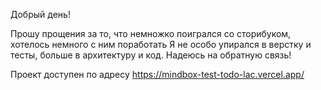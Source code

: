 Добрый день!

Прошу прощения за то, что немножко поигрался со сторибуком, хотелось немного с ним поработать
Я не особо упирался в верстку и тесты, больше в архитектуру и код. Надеюсь на обратную связь!

Проект доступен по адресу https://mindbox-test-todo-lac.vercel.app/
